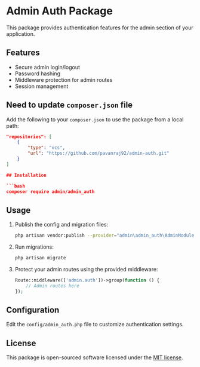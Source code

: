 # Admin Auth Package

This package provides authentication features for the admin section of your application.

## Features

- Secure admin login/logout
- Password hashing
- Middleware protection for admin routes
- Session management

## Need to update `composer.json` file

Add the following to your `composer.json` to use the package from a local path:

````json
"repositories": [
    {
        "type": "vcs",
        "url": "https://github.com/pavanraj92/admin-auth.git"
    }
]

## Installation

```bash
composer require admin/admin_auth
````

## Usage

1. Publish the config and migration files:
   ```bash
   php artisan vendor:publish --provider="admin\admin_auth\AdminModuleServiceProvider"
   ```
2. Run migrations:
   ```bash
   php artisan migrate
   ```
3. Protect your admin routes using the provided middleware:
   ```php
   Route::middleware(['admin.auth'])->group(function () {
       // Admin routes here
   });
   ```

## Configuration

Edit the `config/admin_auth.php` file to customize authentication settings.

## License

This package is open-sourced software licensed under the [MIT license](LICENSE).
